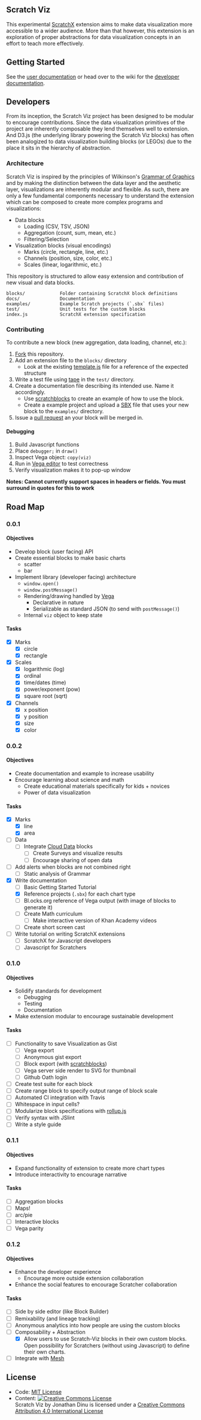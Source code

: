 ## Scratch Viz

This experimental [ScratchX](http://scratchx.org/) extension aims to make data visualization more accessible to a wider audience.  More than that however, this extension is an exploration of proper abstractions for data visualization concepts in an effort to teach more effectively.

## Getting Started

See the [user documentation](https://hopelessoptimism.github.io/scratch-viz/index.html) or head over to the wiki for the [developer documentation](https://github.com/hopelessoptimism/scratch-viz/wiki).

## Developers

From its inception, the Scratch Viz project has been designed to be modular to encourage contributions.  Since the data visualization primitives of the project are inherently composable they lend themselves well to extension.  And D3.js (the underlying library powering the Scratch Viz blocks) has often been analogized to data visualization building blocks (or LEGOs) due to the place it sits in the hierarchy of abstraction.

### Architecture

Scratch Viz is inspired by the principles of Wilkinson's [Grammar of Graphics](http://www.amazon.com/The-Grammar-Graphics-Statistics-Computing/dp/0387245448) and by making the distinction between the data layer and the aesthetic layer, visualizations are inherently modular and flexible. As such, there are only a few fundamental components necessary to understand the extension which can be composed to create more complex programs and visualizations:

* Data blocks
    * Loading (CSV, TSV, JSON)
    * Aggregation (count, sum, mean, etc.)
    * Filtering/Selection
* Visualization blocks (visual encodings)
    * Marks (circle, rectangle, line, etc.)
    * Channels (position, size, color, etc.)
    * Scales (linear, logarithmic, etc.)

This repository is structured to allow easy extension and contribution of new visual and data blocks.

    blocks/             Folder containing ScratchX block definitions
    docs/               Documentation
    examples/           Example Scratch projects (`.sbx` files)
    test/               Unit tests for the custom blocks
    index.js            ScratchX extension specification

### Contributing

To contribute a new block (new aggregation, data loading, channel, etc.):

1. [Fork](#) this repository.
2. Add an extension file to the `blocks/` directory
    * Look at the existing [template.js](#) file for a reference of the expected structure
3. Write a test file using [tape](https://github.com/substack/tape) in the `test/` directory.
4. Create a documentation file describing its intended use. Name it accordingly.
    * Use [scratchblocks](http://scratchblocks.github.io/) to create an example of how to use the block.
    * Create a example project and upload a [SBX]() file that uses your new block to the `examples/` directory.
6. Issue a [pull request]() an your block will be merged in.

#### Debugging

1. Build Javascript functions
2. Place `debugger;` in `draw()`
3. Inspect Vega object: `copy(viz)`
4. Run in [Vega editor](http://vega.github.io/vega-editor) to test correctness
5. Verify visualization makes it to pop-up window

__Notes: Cannot currently support spaces in headers or fields.  You must surround in quotes for this to work__

## Road Map

### 0.0.1

#### Objectives

* Develop block (user facing) API
* Create essential blocks to make basic charts
    * scatter
    * bar
* Implement library (developer facing) architecture
    * `window.open()`
    * `window.postMessage()`
    * Rendering/drawing handled by [Vega](vega.github.io)
        * Declarative in nature
        * Serializable as standard JSON (to send with `postMessage()`)
    * Internal `viz` object to keep state

#### Tasks

- [x] Marks
    - [x] circle
    - [x] rectangle
- [x] Scales
    - [x] logarithmic (log)
    - [x] ordinal
    - [x] time/dates (time)
    - [x] power/exponent (pow)
    - [x] square root (sqrt)
- [x] Channels
    - [x] x position
    - [x] y position
    - [x] size
    - [x] color

### 0.0.2

#### Objectives

* Create documentation and example to increase usability
* Encourage learning about science and math
    * Create educational materials specifically for kids + novices
    * Power of data visualization

#### Tasks

- [x] Marks
    - [x] line
    - [x] area
- [ ] Data
    - [ ] Integrate [Cloud Data](http://wiki.scratch.mit.edu/wiki/Cloud_Data) blocks
        - [ ] Create Surveys and visualize results
        - [ ] Encourage sharing of open data
- [ ] Add alerts when blocks are not combined right
    - [ ] Static analysis of Grammar
- [x] Write documentation
    - [ ] Basic Getting Started Tutorial
    - [x] Reference projects (`.sbx`) for each chart type
    - [ ] Bl.ocks.org reference of Vega output (with image of blocks to generate it)
    - [ ] Create Math curriculum
        - [ ] Make interactive version of Khan Academy videos
    - [ ] Create short screen cast
- [ ] Write tutorial on writing ScratchX extensions
    - [ ] ScratchX for Javascript developers
    - [ ] Javascript for Scratchers

### 0.1.0

#### Objectives

* Solidify standards for development
    * Debugging
    * Testing
    * Documentation
* Make extension modular to encourage sustainable development

#### Tasks

- [ ] Functionality to save Visualization as Gist
    - [ ] Vega export
    - [ ] Anonymous gist export
    - [ ] Block export (with [scratchblocks](http://scratchblocks.github.io/))
    - [ ] Vega server side render to SVG for thumbnail
    - [ ] Github Oath login
- [ ] Create test suite for each block
- [ ] Create range block to specify output range of block scale
- [ ] Automated CI integration with Travis
- [ ] Whitespace in input cells?
- [ ] Modularize block specifications with [rollup.js](http://rollupjs.org/)
- [ ] Verify syntax with JSlint
- [ ] Write a style guide

### 0.1.1

#### Objectives

* Expand functionality of extension to create more chart types
* Introduce interactivity to encourage narrative

#### Tasks

- [ ] Aggregation blocks
- [ ] Maps!
- [ ] arc/pie
- [ ] Interactive blocks
- [ ] Vega parity

### 0.1.2

#### Objectives

* Enhance the developer experience
    * Encourage more outside extension collaboration
* Enhance the social features to encourage Scratcher collaboration

#### Tasks

- [ ] Side by side editor (like Block Builder)
- [ ] Remixability (and lineage tracking)
- [ ] Anonymous analytics into how people are using the custom blocks
- [ ] Composability + Abstraction
    - [x] Allow users to use Scratch-Viz blocks in their own custom blocks. Open possibility for Scratchers (without using Javascript) to define their own charts.
- [ ] Integrate with [Mesh](http://wiki.scratch.mit.edu/wiki/Mesh)

## License

* Code: [MIT License](LICENSE)
* Content: <a rel="license" href="http://creativecommons.org/licenses/by/4.0/"><img alt="Creative Commons License" style="border-width:0" src="https://i.creativecommons.org/l/by/4.0/88x31.png" /></a><br /><span xmlns:dct="http://purl.org/dc/terms/" property="dct:title">Scratch Viz</span> by <span xmlns:cc="http://creativecommons.org/ns#" property="cc:attributionName">Jonathan Dinu</span> is licensed under a <a rel="license" href="http://creativecommons.org/licenses/by/4.0/">Creative Commons Attribution 4.0 International License</a>
